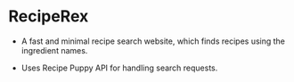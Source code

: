 # RecipeRex

* A fast and minimal recipe search website, which finds recipes using the ingredient names.

* Uses Recipe Puppy API for handling search requests.


